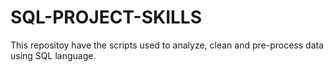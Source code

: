 # SQL-PROJECT-SKILLS
This repositoy have the scripts used to analyze, clean and pre-process data using SQL language.
